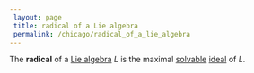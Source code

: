 ```yaml
---
 layout: page
 title: radical of a Lie algebra
 permalink: /chicago/radical_of_a_lie_algebra
---
```

The **radical** of a [Lie algebra](https://mathgloss.github.io/MathGloss/Lie_algebra) $L$ is the maximal [solvable](https://mathgloss.github.io/MathGloss/solvable_Lie_algebra) [ideal](https://mathgloss.github.io/MathGloss/ideal_of_a_Lie_algebra) of $L$. 

